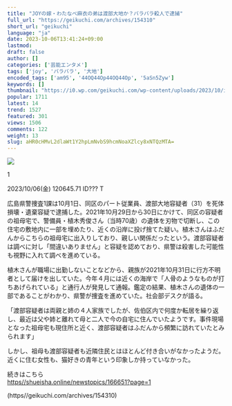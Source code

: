 ```yaml
---
title: "JOYの嫁・わたなべ麻衣の弟は渡部大地か？バラバラ殺人で逮捕"
full_url: "https://geikuchi.com/archives/154310"
short_url: "geikuchi"
language: "ja"
date: 2023-10-06T13:41:24+09:00
lastmod: 
draft: false
author: []
categories: ['芸能エンタメ']
tags: ['joy', 'バラバラ', '大地']
encoded_tags: ['am95', '44OQ44Op44OQ44Op', '5aSn5Zyw']
keywords: []
thumbnail: "https://i0.wp.com/geikuchi.com/wp-content/uploads/2023/10/images-14.jpeg?fit=680%2C382&ssl=1"
popular: 1711
latest: 14
trend: 1527
featured: 301
views: 1506
comments: 122
weight: 13
slug: aHR0cHMvL2dlaWt1Y2hpLmNvbS9hcmNoaXZlcy8xNTQzMTA=
---
```


![](https://i0.wp.com/geikuchi.com/wp-content/uploads/2023/10/images-14.jpeg?fit=680%2C382&ssl=1)

<div><p class='t_h'><p>1 <p> 2023/10/06(金) 120645.71 ID??? T</p></p></p><p> 広島県警捜査1課は10月1日、同区のパート従業員、渡部大地容疑者（31）を死体損壊・遺棄容疑で逮捕した。2021年10月29日から30日にかけて、同区の容疑者の祖母宅で、警備員・植木秀俊さん（当時70歳）の遺体を刃物で切断し、この住宅の敷地内に一部を埋めたり、近くの沿岸に投げ捨てた疑い。植木さんはふだんからこちらの祖母宅に出入りしており、親しい関係だったという。渡部容疑者は調べに対し「間違いありません」と容疑を認めており、県警は殺害した可能性も視野に入れて調べを進めている。 </p> <p>植木さんが職場に出勤しないことなどから、親族が2021年10月31日に行方不明者として届けを出していた。今年４月には近くの海岸で「人骨のようなものが打ちあげられている」と通行人が発見して通報。鑑定の結果、植木さんの遺体の一部であることがわかり、県警が捜査を進めていた。社会部デスクが語る。</p> <p>「渡部容疑者は両親と姉の４人家族でしたが、佐伯区内で何度か転居を繰り返し、最近は父や姉と離れて母と二人で今の自宅に住んでいたようです。事件現場となった祖母宅も現住所と近く、渡部容疑者はふだんから頻繁に訪れていたとみられます」</p> <p>しかし、祖母も渡部容疑者も近隣住民とはほとんど付き合いがなかったようだ。近くに住む女性も、猫好きの青年という印象しか持っていなかった。</p> <p>続きはこちら<br> <a rel='noopener' target='_blank' href='https//shueisha.online/newstopics/166651?page=1'>https//shueisha.online/newstopics/166651?page=1</a></p> </div>

(https//geikuchi.com/archives/154310)
